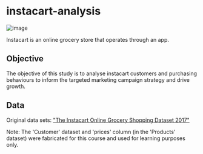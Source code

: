 # instacart-analysis

![image](https://user-images.githubusercontent.com/123508601/214716103-7fbe3dd9-9301-4242-87c2-df8b92c954ae.png)

Instacart is an online grocery store that operates through an app.

## Objective

The objective of this study is to analyse instacart customers and purchasing behaviours to inform the targeted marketing campaign strategy and drive growth. 

## Data

Original data sets: ["The Instacart Online Grocery Shopping Dataset 2017"](https://www.instacart.com/datasets/grocery-shopping-2017)

Note: The 'Customer' dataset and 'prices' column (in the 'Products' dataset) were fabricated for this course and used for learning purposes only.


